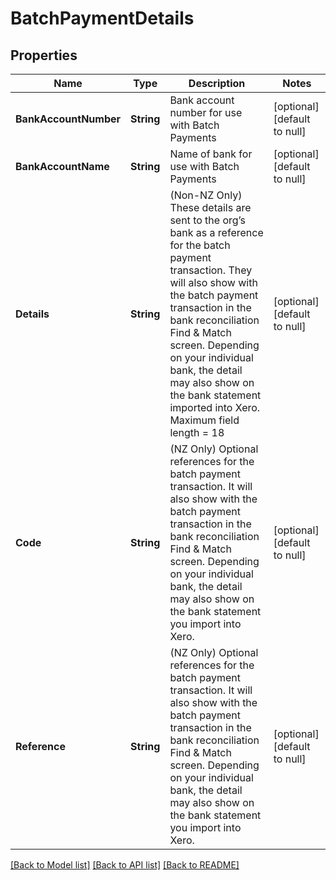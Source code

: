 # BatchPaymentDetails
## Properties

| Name | Type | Description | Notes |
|------------ | ------------- | ------------- | -------------|
| **BankAccountNumber** | **String** | Bank account number for use with Batch Payments | [optional] [default to null] |
| **BankAccountName** | **String** | Name of bank for use with Batch Payments | [optional] [default to null] |
| **Details** | **String** | (Non-NZ Only) These details are sent to the org’s bank as a reference for the batch payment transaction. They will also show with the batch payment transaction in the bank reconciliation Find &amp; Match screen. Depending on your individual bank, the detail may also show on the bank statement imported into Xero. Maximum field length &#x3D; 18 | [optional] [default to null] |
| **Code** | **String** | (NZ Only) Optional references for the batch payment transaction. It will also show with the batch payment transaction in the bank reconciliation Find &amp; Match screen. Depending on your individual bank, the detail may also show on the bank statement you import into Xero. | [optional] [default to null] |
| **Reference** | **String** | (NZ Only) Optional references for the batch payment transaction. It will also show with the batch payment transaction in the bank reconciliation Find &amp; Match screen. Depending on your individual bank, the detail may also show on the bank statement you import into Xero. | [optional] [default to null] |

[[Back to Model list]](../README.md#documentation-for-models) [[Back to API list]](../README.md#documentation-for-api-endpoints) [[Back to README]](../README.md)

